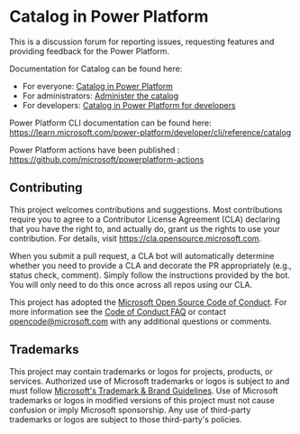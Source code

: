 # Catalog in Power Platform

This is a discussion forum for reporting issues, requesting features and providing feedback for the Power Platform.

Documentation for Catalog can be found here: 

- For everyone: [Catalog in Power Platform](https://learn.microsoft.com/power-apps/maker/data-platform/catalog-overview)
- For administrators: [Administer the catalog](https://learn.microsoft.com/power-platform/admin/administer-catalog)
- For developers: [Catalog in Power Platform for developers](https://learn.microsoft.com/power-platform/developer/catalog/overview)

Power Platform CLI documentation can be found here: https://learn.microsoft.com/power-platform/developer/cli/reference/catalog

Power Platform actions have been published : https://github.com/microsoft/powerplatform-actions 

## Contributing

This project welcomes contributions and suggestions.  Most contributions require you to agree to a
Contributor License Agreement (CLA) declaring that you have the right to, and actually do, grant us
the rights to use your contribution. For details, visit https://cla.opensource.microsoft.com.

When you submit a pull request, a CLA bot will automatically determine whether you need to provide
a CLA and decorate the PR appropriately (e.g., status check, comment). Simply follow the instructions
provided by the bot. You will only need to do this once across all repos using our CLA.

This project has adopted the [Microsoft Open Source Code of Conduct](https://opensource.microsoft.com/codeofconduct/).
For more information see the [Code of Conduct FAQ](https://opensource.microsoft.com/codeofconduct/faq/) or
contact [opencode@microsoft.com](mailto:opencode@microsoft.com) with any additional questions or comments.

## Trademarks

This project may contain trademarks or logos for projects, products, or services. Authorized use of Microsoft 
trademarks or logos is subject to and must follow 
[Microsoft's Trademark & Brand Guidelines](https://www.microsoft.com/en-us/legal/intellectualproperty/trademarks/usage/general).
Use of Microsoft trademarks or logos in modified versions of this project must not cause confusion or imply Microsoft sponsorship.
Any use of third-party trademarks or logos are subject to those third-party's policies.
